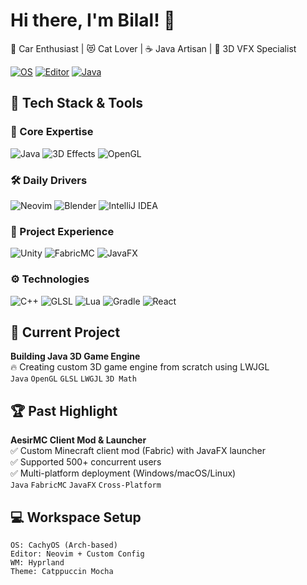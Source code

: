 # Hi there, I'm Bilal! 👋
🚗 Car Enthusiast | 😻 Cat Lover | ☕ Java Artisan | 🎥 3D VFX Specialist

[![OS](https://img.shields.io/badge/OS-CachyOS-blue?logo=linux&logoColor=white)](https://cachyos.org/)
[![Editor](https://img.shields.io/badge/Editor-Neovim-%2357A143?logo=neovim)](https://neovim.io/)
[![Java](https://img.shields.io/badge/Java-Pro-007396?logo=openjdk)](https://java.com)

## 🔧 Tech Stack & Tools

### 🧠 Core Expertise
![Java](https://img.shields.io/badge/-Java-007396?logo=openjdk&logoColor=white)
![3D Effects](https://img.shields.io/badge/-3D%20VFX-9999ff?logo=blender)
![OpenGL](https://img.shields.io/badge/-OpenGL-%235586C4?logo=opengl)

### 🛠️ Daily Drivers
![Neovim](https://img.shields.io/badge/-Neovim-%2357A143?logo=neovim)
![Blender](https://img.shields.io/badge/-Blender-%23F5792A?logo=blender)
![IntelliJ IDEA](https://img.shields.io/badge/-IntelliJ%20IDEA-000000?logo=intellij-idea)

### 💼 Project Experience
![Unity](https://img.shields.io/badge/-Unity-000000?logo=unity)
![FabricMC](https://img.shields.io/badge/-FabricMC-5700C9?logo=minecraft)
![JavaFX](https://img.shields.io/badge/-JavaFX-%230074B1?logo=javafx)

### ⚙️ Technologies
![C++](https://img.shields.io/badge/-C++-00599C?logo=c%2B%2B)
![GLSL](https://img.shields.io/badge/-GLSL-%23568FC0)
![Lua](https://img.shields.io/badge/-Lua-%232C2D72?logo=lua)
![Gradle](https://img.shields.io/badge/-Gradle-02303A?logo=gradle)
![React](https://img.shields.io/badge/-React-61DAFB?logo=react)

## 🚀 Current Project
**Building Java 3D Game Engine**  
🔥 Creating custom 3D game engine from scratch using LWJGL  
`Java` `OpenGL` `GLSL` `LWGJL` `3D Math`

## 🏆 Past Highlight
**AesirMC Client Mod & Launcher**  
✅ Custom Minecraft client mod (Fabric) with JavaFX launcher  
✅ Supported 500+ concurrent users  
✅ Multi-platform deployment (Windows/macOS/Linux)  
`Java` `FabricMC` `JavaFX` `Cross-Platform`

## 💻 Workspace Setup
```text
OS: CachyOS (Arch-based)
Editor: Neovim + Custom Config
WM: Hyprland
Theme: Catppuccin Mocha
